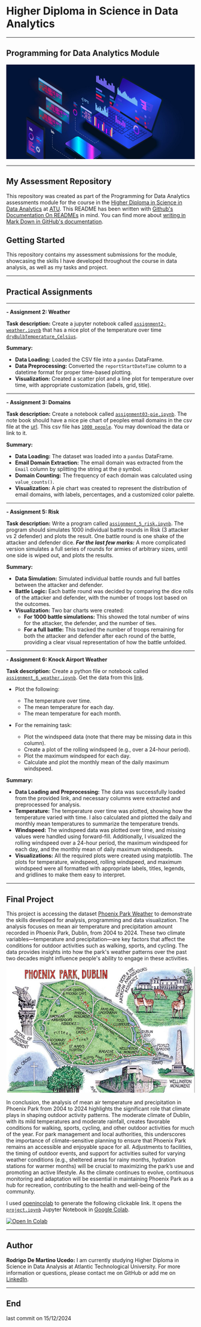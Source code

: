 # Higher Diploma in Science in Data Analytics
******

## Programming for Data Analytics Module

![Programming](ImgProgramming.jpeg)

************

## My Assessment Repository

This repository was created as part of the Programming for Data Analytics assessments module for the course in the [Higher Diploma in Science in Data Analytics](https://www.atu.ie/courses/higher-diploma-in-science-data-analytics?_gl=1%2A1bcdos0%2A_ga%2AMTE3OTU2MzQ5LjE2OTY2MDYwMzE.%2A_ga_5R02GBYV8V%2AMTcxNDMzOTE2Ni4xMS4xLjE3MTQzMzkyMDAuMC4wLjA.) at [ATU](https://www.atu.ie/). This README has been written with [Github's Documentation On READMEs](https://docs.github.com/en/repositories/managing-your-repositorys-settings-and-features/customizing-your-repository/about-readmes) in mind. You can find more about [writing in Mark Down in GitHub's documentation](https://docs.github.com/en/get-started/writing-on-github/getting-started-with-writing-and-formatting-on-github/basic-writing-and-formatting-syntax).

## Getting Started

This repository contains my assessment submissions for the module, showcasing the skills I have developed throughout the course in data analysis, as well as my tasks and project.

*****

## Practical Assignments

*****

**- Assignment 2: Weather**

**Task description:** Create a jupyter notebook called [`assignment2-weather.ipynb`](https://github.com/RodrigoDMU/programming-for-data-analytics/blob/main/assignments/assignment2-weather.ipynb) that has a nice plot of the temperature over time
[`dryBulbTemperature_Celsius`](https://github.com/RodrigoDMU/programming-for-data-analytics/blob/main/assignments/weatherreadings1.csv).

**Summary:**
- **Data Loading:** Loaded the CSV file into a `pandas` DataFrame.
- **Data Preprocessing:** Converted the `reportStartDateTime` column to a datetime format for proper time-based plotting.
- **Visualization:** Created a scatter plot and a line plot for temperature over time, with appropriate customization (labels, grid, title).

*****

**- Assignment 3: Domains**

**Task description:** Create a notebook called [`assignment03-pie.ipynb`](https://github.com/RodrigoDMU/programming-for-data-analytics/blob/main/assignments/assignment03-pie.ipynb). The note book should have a nice pie chart of peoples email domains in the csv file at the [url](https://drive.google.com/uc?id=1AWPf-pJodJKeHsARQK_RHiNsE8fjPCVK&export=download). This csv file has [`1000 people`](https://github.com/RodrigoDMU/programming-for-data-analytics/blob/main/assignments/people-1000.csv). You may download the data or link to it.

**Summary:**
- **Data Loading:** The dataset was loaded into a `pandas` DataFrame.
- **Email Domain Extraction:** The email domain was extracted from the `Email` column by splitting the string at the `@` symbol.
- **Domain Counting:** The frequency of each domain was calculated using `value_counts()`.
- **Visualization:** A pie chart was created to represent the distribution of email domains, with labels, percentages, and a customized color palette.

*****

**- Assignment 5: Risk**

**Task description:** Write a program called [`assignment_5_risk.ipynb`](https://github.com/RodrigoDMU/programming-for-data-analytics/blob/main/assignments/assignment_5_risk.ipynb). The program should simulates 1000 individual battle rounds in Risk (3 attacker vs 2 defender) and plots the result. One battle round is one shake of the attacker and defender dice. ***For the last few marks:*** A more complicated version simulates a full series of rounds for armies of arbitrary sizes, until one side is wiped out, and plots the results.

**Summary:**
- **Data Simulation:** Simulated individual battle rounds and full battles between the attacker and defender.
- **Battle Logic:** Each battle round was decided by comparing the dice rolls of the attacker and defender, with the number of troops lost based on the outcomes.
- **Visualization:** Two bar charts were created:
    - **For 1000 battle simulations:** This showed the total number of wins for the attacker, the defender, and the number of ties.
    - **For a full battle:** This tracked the number of troops remaining for both the attacker and defender after each round of the battle, providing a clear visual representation of how the battle unfolded.

*****

**- Assignment 6: Knock Airport Weather**

**Task description:** Create a python file or notebook called [`assignment_6_weather.ipynb`](https://github.com/RodrigoDMU/programming-for-data-analytics/blob/main/assignments/assignment_6_weather.ipynb). Get the data from this [link](https://cli.fusio.net/cli/climate_data/webdata/hly4935.csv). 

- Plot the following:
    - The temperature over time.
    - The mean temperature for each day.
    - The mean temperature for each month.

- For the remaining task:
    - Plot the windspeed data (note that there may be missing data in this column).
    - Create a plot of the rolling windspeed (e.g., over a 24-hour period).
    - Plot the maximum windspeed for each day.
    - Calculate and plot the monthly mean of the daily maximum windspeed.

**Summary:**
- **Data Loading and Preprocessing:** The data was successfully loaded from the provided link, and necessary columns were extracted and preprocessed for analysis.
- **Temperature:** The temperature over time was plotted, showing how the temperature varied with time. I also calculated and plotted the daily and monthly mean temperatures to summarize the temperature trends.
- **Windspeed:** The windspeed data was plotted over time, and missing values were handled using forward-fill. Additionally, I visualized the rolling windspeed over a 24-hour period, the maximum windspeed for each day, and the monthly mean of daily maximum windspeeds.
- **Visualizations:** All the required plots were created using matplotlib. The plots for temperature, windspeed, rolling windspeed, and maximum windspeed were all formatted with appropriate labels, titles, legends, and gridlines to make them easy to interpret.

*****

## Final Project

This project is accessing the dataset [Phoenix Park Weather](https://github.com/RodrigoDMU/programming-for-data-analytics/blob/main/project/phoenixpark_weather.csv) to demonstrate the skills developed for analysis, programming and data visualization. The analysis focuses on mean air temperature and precipitation amount recorded in Phoenix Park, Dublin, from 2004 to 2024. These two climate variables—temperature and precipitation—are key factors that affect the conditions for outdoor activities such as walking, sports, and cycling. The data provides insights into how the park's weather patterns over the past two decades might influence people's ability to engage in these activities.

![PhoenixPark](project/phoenixparkimg.jpeg)

In conclusion, the analysis of mean air temperature and precipitation in Phoenix Park from 2004 to 2024 highlights the significant role that climate plays in shaping outdoor activity patterns. The moderate climate of Dublin, with its mild temperatures and moderate rainfall, creates favorable conditions for walking, sports, cycling, and other outdoor activities for much of the year. For park management and local authorities, this underscores the importance of climate-sensitive planning to ensure that Phoenix Park remains an accessible and enjoyable space for all. Adjustments to facilities, the timing of outdoor events, and support for activities suited for varying weather conditions (e.g., sheltered areas for rainy months, hydration stations for warmer months) will be crucial to maximizing the park’s use and promoting an active lifestyle. As the climate continues to evolve, continuous monitoring and adaptation will be essential in maintaining Phoenix Park as a hub for recreation, contributing to the health and well-being of the community.

I used [openincolab](https://openincolab.com/) to generate the following clickable link. It opens the [`project.ipynb`](https://github.com/RodrigoDMU/programming-for-data-analytics/blob/main/project/project.ipynb) Jupyter Notebook in [Google Colab](https://colab.research.google.com/).

<a target="_blank" href="https://colab.research.google.com/github/RodrigoDMU/programming-for-data-analytics/blob/main/project/project.ipynb">
  <img src="https://colab.research.google.com/assets/colab-badge.svg" alt="Open In Colab"/>
</a>

*****

## Author

**Rodrigo De Martino Ucedo:**
 I am currently studying Higher Diploma in Science in Data Analysis at Atlantic Technological University. For more information or questions, please contact me on GitHub or add me on [LinkedIn](https://www.linkedin.com/in/rdmdemartino/).

*******
## End
last commit on 15/12/2024